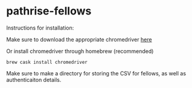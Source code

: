 # pathrise-fellows

Instructions for installation: 

Make sure to download the appropriate chromedriver [here](https://chromedriver.chromium.org/downloads)

Or install chromedriver through homebrew (recommended) 

`brew cask install chromedriver`

Make sure to make a directory for storing the CSV for fellows, as well as authenticaiton details.
